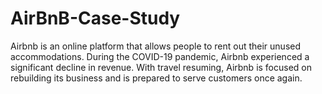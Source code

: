 # AirBnB-Case-Study
Airbnb is an online platform that allows people to rent out their unused accommodations. During the COVID-19 pandemic, Airbnb experienced a significant decline in revenue. With travel resuming, Airbnb is focused on rebuilding its business and is prepared to serve customers once again.
